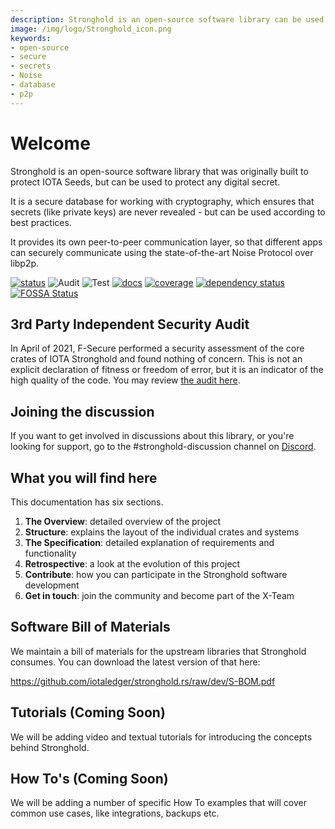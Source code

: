 ```yaml
---
description: Stronghold is an open-source software library can be used to protect any digital secret. It is a secure database for working with cryptography, which ensures that secrets are never revealed - but can be used according to best practices.
image: /img/logo/Stronghold_icon.png
keywords:
- open-source
- secure
- secrets
- Noise
- database
- p2p
---
```

# Welcome
Stronghold is an open-source software library that was originally built to protect IOTA Seeds, but can be used to protect any digital secret. 

It is a secure database for working with cryptography, which ensures that secrets (like private keys) are never revealed - but can be used according to best practices.

It provides its own peer-to-peer communication layer, so that different apps can securely communicate using the state-of-the-art Noise Protocol over libp2p. 


[![status](https://img.shields.io/badge/Status-Beta-green.svg)](https://github.com/iotaledger/stronghold.rs)
![Audit](https://github.com/iotaledger/stronghold.rs/workflows/Audit/badge.svg?branch=dev)
![Test](https://github.com/iotaledger/stronghold.rs/workflows/Test/badge.svg)
[![docs](https://img.shields.io/badge/Docs-Official-green.svg)](https://stronghold.docs.iota.org)
[![coverage](https://coveralls.io/repos/github/iotaledger/stronghold.rs/badge.svg?branch=dev)](https://coveralls.io/github/iotaledger/stronghold.rs?branch=dev)
[![dependency status](https://deps.rs/repo/github/iotaledger/stronghold.rs/status.svg)](https://deps.rs/repo/github/iotaledger/stronghold.rs)
[![FOSSA Status](https://app.fossa.com/api/projects/git%2Bgithub.com%2Fiotaledger%2Fstronghold.rs.svg?type=shield)](https://app.fossa.com/projects/git%2Bgithub.com%2Fiotaledger%2Fstronghold.rs?ref=badge_shield)


## 3rd Party Independent Security Audit
In April of 2021, F-Secure performed a security assessment of the core crates of IOTA Stronghold and found nothing of concern. This is not an explicit declaration of fitness or freedom of error, but it is an indicator of the high quality of the code. You may review [the audit here](https://github.com/iotaledger/stronghold.rs/blob/dev/documentation/docs/meta/Audit.pdf).

## Joining the discussion
If you want to get involved in discussions about this library, or you're looking for support, go to the #stronghold-discussion channel on [Discord](https://discord.iota.org).

## What you will find here
This documentation has six sections. 

1. **The Overview**: detailed overview of the project
2. **Structure**: explains the layout of the individual crates and systems
3. **The Specification**: detailed explanation of requirements and functionality
4. **Retrospective**: a look at the evolution of this project
5. **Contribute**: how you can participate in the Stronghold software development
6. **Get in touch**: join the community and become part of the X-Team

## Software Bill of Materials
We maintain a bill of materials for the upstream libraries that Stronghold consumes. You can download the latest version of that here:

https://github.com/iotaledger/stronghold.rs/raw/dev/S-BOM.pdf

## Tutorials (Coming Soon)

We will be adding video and textual tutorials for introducing the concepts behind Stronghold.

## How To's (Coming Soon)

We will be adding a number of specific How To examples that will cover common use cases, like integrations, backups etc.